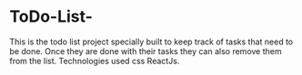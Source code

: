 # ToDo-List-
This is the todo list project specially built to keep track of tasks that need to be done. Once they are done with their tasks they can also remove them from the list. Technologies used css ReactJs.
